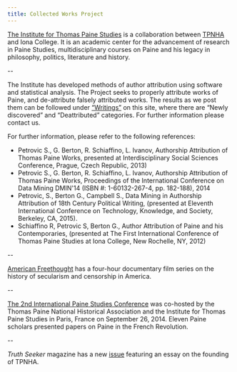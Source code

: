 ```yaml
---
title: Collected Works Project
---
```



[The Institute for Thomas Paine
Studies](http://www.iona.edu/About/Iona-in-Community/Institute-for-Thomas-Paine-Studies.aspx)
is a collaboration between [TPNHA](/) and Iona College. It
is an academic center for the advancement of research in Paine
Studies, multidisciplinary courses on Paine and his legacy in
philosophy, politics, literature and history.

--

The Institute has developed methods of author attribution using
software and statistical analysis. The Project seeks to properly
attribute works of Paine, and de-attribute falsely attributed
works. The results as we post them can be followed under [“Writings”](/writings.html) on
this site, where there are “Newly discovered” and “Deattributed”
categories. For further information please contact us.

For further information, please refer to the following references:

- Petrovic S., G. Berton, R. Schiaffino, L. Ivanov, Authorship Attribution of Thomas Paine Works, presented at Interdisciplinary Social Sciences Conference, Prague, Czech Republic, 2013)
- Petrovic S., G. Berton, R. Schiaffino, L. Ivanov, Authorship Attribution of Thomas Paine Works, Proceedings of the International Conference on Data Mining DMIN'14 (ISBN #: 1-60132-267-4, pp. 182-188), 2014
- Petrovic, S., Berton G., Campbell S., Data Mining in Authorship Attribution of 18th Century Political Writing, (presented at Eleventh International Conference on Technology, Knowledge, and Society, Berkeley, CA, 2015).
- Schiaffino R, Petrovic S, Berton G., Author Attribution of Paine and his Contemporaries, (presented at The First International Conference of Thomas Paine Studies at Iona College, New Rochelle, NY, 2012)

--

[American Freethought](http://www.americanfreethought.tv/) has a
four-hour documentary film series on the history of secularism and
censorship in America.</p>

--

[The 2nd International Paine Studies
Conference](http://www.iona.edu/About/Iona-in-Community/Institute-for-Thomas-Paine-Studies/Scholarship/2014-Conference.aspx)
was co-hosted by the Thomas Paine National Historical Association and the Institute for Thomas Paine Studies in Paris, France on September 26, 2014. Eleven Paine scholars presented papers on Paine in the French Revolution.

--

*Truth Seeker* magazine has a new [issue](http://thetruthseeker.net/) featuring an essay on the founding of TPNHA.
